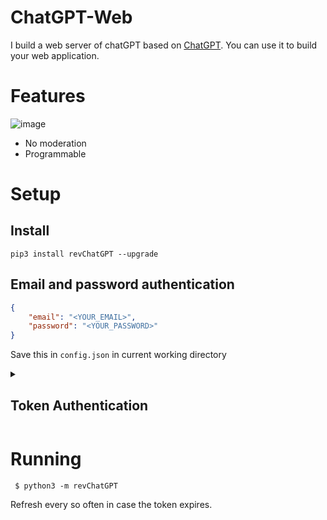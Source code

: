 # ChatGPT-Web
I build a web server of chatGPT based on [ChatGPT](https://github.com/acheong08/ChatGPT). You can use it to build your web application.

# Features
![image](https://user-images.githubusercontent.com/36258159/205534498-acc59484-c4b4-487d-89a7-d7b884af709b.png)
- No moderation
- Programmable

# Setup
## Install
`pip3 install revChatGPT --upgrade`

## Email and password authentication
```json
{
    "email": "<YOUR_EMAIL>",
    "password": "<YOUR_PASSWORD>"
}
```
Save this in `config.json` in current working directory

<details>
<summary>

## Token Authentication
</summary>
Go to https://chat.openai.com/chat and log in or sign up

1. Open console with `F12`
2. Open `Application` tab > Cookies
![image](https://user-images.githubusercontent.com/36258159/205494773-32ef651a-994d-435a-9f76-a26699935dac.png)
3. Copy the value for `__Secure-next-auth.session-token` and paste it into `config.json.example` under `session_token`. You do not need to fill out `Authorization`
![image](https://user-images.githubusercontent.com/36258159/205495076-664a8113-eda5-4d1e-84d3-6fad3614cfd8.png)
4. Save the modified file to `config.json` (In the current working directory)
</details>

# Running
```
 $ python3 -m revChatGPT
```

Refresh every so often in case the token expires.
